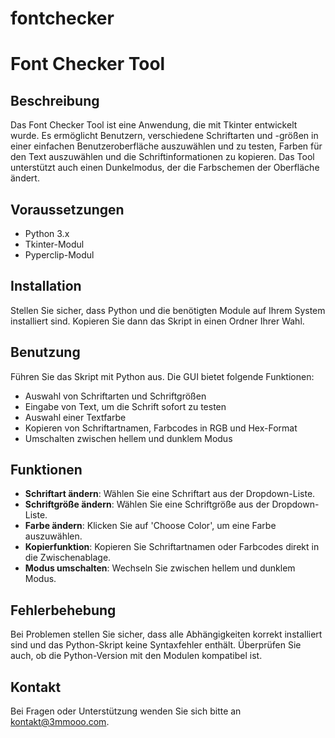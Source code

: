 # fontchecker


# Font Checker Tool

## Beschreibung
Das Font Checker Tool ist eine Anwendung, die mit Tkinter entwickelt wurde. Es ermöglicht Benutzern, verschiedene Schriftarten und -größen in einer einfachen Benutzeroberfläche auszuwählen und zu testen, Farben für den Text auszuwählen und die Schriftinformationen zu kopieren. Das Tool unterstützt auch einen Dunkelmodus, der die Farbschemen der Oberfläche ändert.

## Voraussetzungen
- Python 3.x
- Tkinter-Modul
- Pyperclip-Modul

## Installation
Stellen Sie sicher, dass Python und die benötigten Module auf Ihrem System installiert sind. Kopieren Sie dann das Skript in einen Ordner Ihrer Wahl.

## Benutzung
Führen Sie das Skript mit Python aus. Die GUI bietet folgende Funktionen:
- Auswahl von Schriftarten und Schriftgrößen
- Eingabe von Text, um die Schrift sofort zu testen
- Auswahl einer Textfarbe
- Kopieren von Schriftartnamen, Farbcodes in RGB und Hex-Format
- Umschalten zwischen hellem und dunklem Modus

## Funktionen
- **Schriftart ändern**: Wählen Sie eine Schriftart aus der Dropdown-Liste.
- **Schriftgröße ändern**: Wählen Sie eine Schriftgröße aus der Dropdown-Liste.
- **Farbe ändern**: Klicken Sie auf 'Choose Color', um eine Farbe auszuwählen.
- **Kopierfunktion**: Kopieren Sie Schriftartnamen oder Farbcodes direkt in die Zwischenablage.
- **Modus umschalten**: Wechseln Sie zwischen hellem und dunklem Modus.

## Fehlerbehebung
Bei Problemen stellen Sie sicher, dass alle Abhängigkeiten korrekt installiert sind und das Python-Skript keine Syntaxfehler enthält. Überprüfen Sie auch, ob die Python-Version mit den Modulen kompatibel ist.

## Kontakt
Bei Fragen oder Unterstützung wenden Sie sich bitte an kontakt@3mmooo.com.
